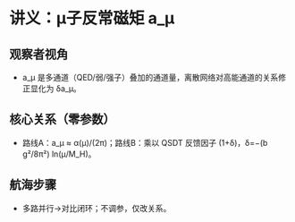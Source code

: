 # 讲义：μ子反常磁矩 a_μ

## 观察者视角
- a_μ 是多通道（QED/弱/强子）叠加的通道量，离散网络对高能通道的关系修正显化为 δa_μ。

## 核心关系（零参数）
- 路线A：a_μ ≈ α(μ)/(2π)；路线B：乘以 QSDT 反馈因子 (1+δ)，δ=−(b g²/8π²) ln(μ/M_H)。

## 航海步骤
- 多路并行→对比闭环；不调参，仅改关系。
